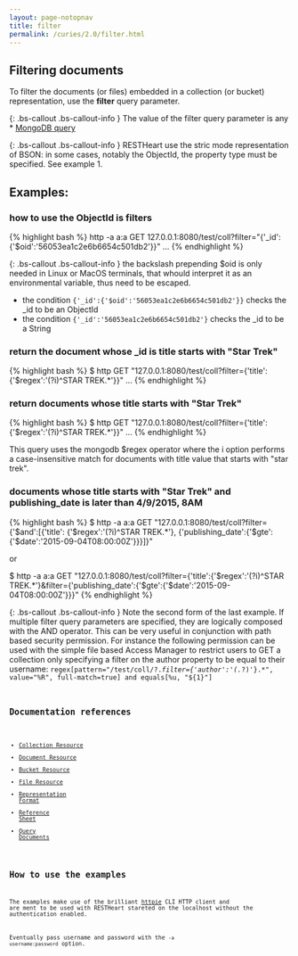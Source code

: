 ```yaml
---
layout: page-notopnav
title: filter
permalink: /curies/2.0/filter.html
---
```


## Filtering documents

To filter the documents (or files) embedded in a collection (or bucket) representation, use the **filter** query parameter.

{: .bs-callout .bs-callout-info }
The value of the filter query parameter is any * <a href="http://docs.mongodb.org/manual/tutorial/query-documents/" target="_blank">MongoDB query</a>

{: .bs-callout .bs-callout-info }
RESTHeart use the stric mode representation of BSON: in some cases, notably the ObjectId, the property type must be specified. See example 1.

## Examples:

### how to use the ObjectId is filters

{% highlight bash %}
http -a a:a GET 127.0.0.1:8080/test/coll?filter="{'_id':{'\$oid':'56053ea1c2e6b6654c501db2'}}"
...
{% endhighlight %}

{: .bs-callout .bs-callout-info }
the backslash prepending $oid is only needed in Linux or MacOS terminals, that whould interpret it as an environmental variable, thus need to be escaped.

* the condition <code>{'_id':{'$oid':'56053ea1c2e6b6654c501db2'}}</code> checks the _id to be an ObjectId
* the condition <code>{'_id':'56053ea1c2e6b6654c501db2'}</code>  checks the _id to be a String

### return the document whose _id is title starts with "Star Trek"

{% highlight bash %}
$ http GET "127.0.0.1:8080/test/coll?filter={'title':{'$regex':'(?i)^STAR TREK.*'}}"
...
{% endhighlight %}

### return documents whose title starts with "Star Trek"

{% highlight bash %}
$ http GET "127.0.0.1:8080/test/coll?filter={'title':{'$regex':'(?i)^STAR TREK.*'}}"
...
{% endhighlight %}

This query uses the mongodb $regex operator where the i option performs a case-insensitive match for documents with title value that starts with "star trek".

###  documents whose title starts with "Star Trek" and publishing_date is later than 4/9/2015, 8AM

{% highlight bash %}
$ http -a a:a GET "127.0.0.1:8080/test/coll?filter={'$and':[{'title': {'$regex':'(?i)^STAR TREK.*'}, {'publishing_date':{'$gte':{'$date':'2015-09-04T08:00:00Z'}}}]}"
 
or
 
$ http -a a:a GET "127.0.0.1:8080/test/coll?filter={'title':{'$regex':'(?i)^STAR TREK.*'}&filter={'publishing_date':{'$gte':{'$date':'2015-09-04T08:00:00Z'}}}"
{% endhighlight %}

{: .bs-callout .bs-callout-info }
Note the second form of the last example. If multiple filter query parameters are specified, they are logically composed with the AND operator.
This can be very useful in conjunction with path based security permission.
For instance the following permission can be used with the simple file based Access Manager to restrict users to GET a collection only specifying a filter on the author property to be equal to their username:
<code>regex[pattern="/test/coll/\?.*filter={'author':'(.*?)'}.*", value="%R", full-match=true] and equals[%u, "${1}"]<code>

## Documentation references

* [Collection Resource](coll.html)
* [Document Resource](document.html)
* [Bucket Resource](bucket.html)
* [File Resource](file.html)
* <a href="https://softinstigate.atlassian.net/wiki/x/UICM" target="_blank">Representation Format</a>
* <a href="https://softinstigate.atlassian.net/wiki/x/SoCM" target="_blank">Reference Sheet</a>
* <a href="https://softinstigate.atlassian.net/wiki/x/XACk" target="_blank">Query Documents</a>

## How to use the examples
The examples make use of the brilliant [httpie](https://github.com/jkbrzt/httpie) CLI HTTP client and are ment to be used with RESTHeart stareted on the localhost without the authentication enabled.

Eventually pass username and password with the <code>-a username:password</code> option.
